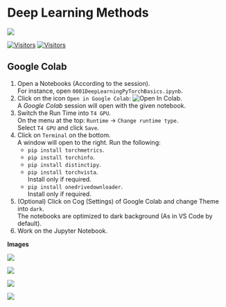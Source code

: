 # Deep Learning Methods

[![](./FixelAlgorithmsLogo.png)](https://fixelalgorithms.gitlab.io)

[![Visitors](https://hits.seeyoufarm.com/api/count/incr/badge.svg?url=https%3A%2F%2Fgithub.com%2FRoyiAvital%2FStackExchangeCodes&count_bg=%2379C83D&title_bg=%23555555&icon=&icon_color=%23E7E7E7&title=Visitors+%28Daily+%2F+Total%29&edge_flat=false)](https://github.com/FixelAlgorithmsTeam/FixelCourses)
[![Visitors](https://api.visitorbadge.io/api/combined?path=https%3A%2F%2Fgithub.com%2FRoyiAvital%2FStackExchangeCodes&labelColor=%23f47373&countColor=%23555555&style=plastic)](https://github.com/FixelAlgorithmsTeam/FixelCourses) <!-- https://www.visitorbadge.io -->

## Google Colab

1. Open a Notebooks (According to the session).  
   For instance, open `0001DeepLearningPyTorchBasics.ipynb`.
2. Click on the icon `Open in Google Colab`: ![Open In Colab](https://colab.research.google.com/assets/colab-badge.svg).  
   A _Google Colab_ session will open with the given notebook.
3. Switch the Run Time into `T4 GPU`.  
   On the menu at the top: `Runtime` -> `Change runtime type`.  
   Select `T4 GPU` and click `Save`.
4. Click on `Terminal` on the bottom.  
   A window will open to the right. 
   Run the following:
   * `pip install torchmetrics`.
   * `pip install torchinfo`.
   * `pip install distinctipy`.
   * `pip install torchvista`.  
     Install only if required.
   * `pip install onedrivedownloader`.  
     Install only if required.
5. (Optional) Click on Cog (Settings) of Google Colab and change Theme into `dark`.  
   The notebooks are optimized to dark background (As in VS Code by default).
6. Work on the Jupyter Notebook.


**Images**

![](https://i.imgur.com/hruYC71.png)
<!-- ![](https://i.postimg.cc/KYvvnqJP/hruYC71.png) -->

![](https://i.imgur.com/1JvSqDo.png)
<!-- ![](https://i.postimg.cc/qM1jQgG9/image.png) -->

![](https://i.imgur.com/kYJdC7i.png)
<!-- ![](https://i.postimg.cc/vZZMSP63/image.png) -->

![](https://i.imgur.com/MU8S6Mi.png)
<!-- ![](https://i.postimg.cc/6qKSD3TC/image.png) -->